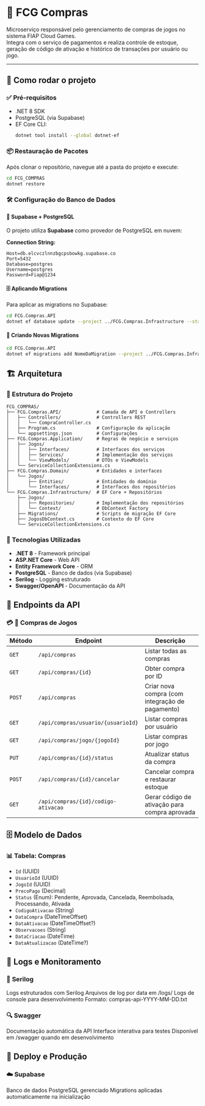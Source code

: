 # 🛒 FCG Compras

Microserviço responsável pelo gerenciamento de compras de jogos no sistema FIAP Cloud Games.  
Integra com o serviço de pagamentos e realiza controle de estoque, geração de código de ativação e histórico de transações por usuário ou jogo.

---

## 🚀 Como rodar o projeto

### ✅ Pré-requisitos

- .NET 8 SDK  
- PostgreSQL (via Supabase)  
- EF Core CLI:
  ```bash
  dotnet tool install --global dotnet-ef

### 📦 Restauração de Pacotes
Após clonar o repositório, navegue até a pasta do projeto e execute:

```bash
cd FCG_COMPRAS
dotnet restore
```

### 🛠️ Configuração do Banco de Dados

#### 🔄 **Supabase + PostgreSQL**
O projeto utiliza **Supabase** como provedor de PostgreSQL em nuvem:

**Connection String:**
```
Host=db.elcvczlnnzbgcpsbowkg.supabase.co  
Port=5432  
Database=postgres  
Username=postgres  
Password=Fiap@1234
```

#### 🗄️ **Aplicando Migrations**
Para aplicar as migrations no Supabase:
```bash
cd FCG.Compras.API
dotnet ef database update --project ../FCG.Compras.Infrastructure --startup-project .
```

#### 📝 **Criando Novas Migrations**
```bash
cd FCG.Compras.API
dotnet ef migrations add NomeDaMigration --project ../FCG.Compras.Infrastructure --startup-project .
```

## 🏗️ Arquitetura
### 📂 Estrutura do Projeto
```
FCG_COMPRAS/
├── FCG.Compras.API/             # Camada de API e Controllers
│   ├── Controllers/             # Controllers REST
│   │   └── CompraController.cs
│   ├── Program.cs               # Configuração da aplicação
│   └── appsettings.json         # Configurações
├── FCG.Compras.Application/     # Regras de negócio e serviços
│   ├── Jogos/
│   │   ├── Interfaces/          # Interfaces dos serviços
│   │   ├── Services/            # Implementação dos serviços
│   │   └── ViewModels/          # DTOs e ViewModels
│   └── ServiceCollectionExtensions.cs
├── FCG.Compras.Domain/          # Entidades e interfaces
│   └── Jogos/
│       ├── Entities/            # Entidades do domínio
│       └── Interfaces/          # Interfaces dos repositórios
└── FCG.Compras.Infrastructure/  # EF Core + Repositórios
    ├── Jogos/
    │   ├── Repositories/        # Implementação dos repositórios
    │   └── Context/             # DbContext Factory
    ├── Migrations/              # Scripts de migração EF Core
    ├── JogosDbContext.cs        # Contexto do EF Core
    └── ServiceCollectionExtensions.cs

```

### 🔧 Tecnologias Utilizadas
- **.NET 8** - Framework principal
- **ASP.NET Core** - Web API
- **Entity Framework Core** - ORM
- **PostgreSQL** - Banco de dados (via Supabase)
- **Serilog** - Logging estruturado
- **Swagger/OpenAPI** - Documentação da API


## 📡 Endpoints da API
### 💳 **🛒 Compras de Jogos**

| Método | Endpoint | Descrição |
|--------|----------|-----------|
| `GET`  | `/api/compras` | Listar todas as compras |
| `GET`  | `/api/compras/{id}` | Obter compra por ID |
| `POST` | `/api/compras` | Criar nova compra (com integração de pagamento) |
| `GET`  | `/api/compras/usuario/{usuarioId}` | Listar compras por usuário |
| `GET`  | `/api/compras/jogo/{jogoId}` | Listar compras por jogo |
| `PUT`  | `/api/compras/{id}/status` | Atualizar status da compra |
| `POST` | `/api/compras/{id}/cancelar` | Cancelar compra e restaurar estoque |
| `GET`  | `/api/compras/{id}/codigo-ativacao` | Gerar código de ativação para compra aprovada |


## 🗄️ Modelo de Dados
### 📊 **Tabela: Compras**

- `Id` (UUID)
- `UsuarioId` (UUID)
- `JogoId` (UUID)
- `PrecoPago` (Decimal)
- `Status` (Enum): Pendente, Aprovada, Cancelada, Reembolsada, Processando, Ativada
- `CodigoAtivacao` (String)
- `DataCompra` (DateTimeOffset)
- `DataAtivacao` (DateTimeOffset?)
- `Observacoes` (String)
- `DataCriacao` (DateTime)
- `DataAtualizacao` (DateTime?)

## 🐞 Logs e Monitoramento
### 📝 **Serilog**
Logs estruturados com Serilog
Arquivos de log por data em /logs/
Logs de console para desenvolvimento
Formato: compras-api-YYYY-MM-DD.txt

### 🔍 **Swagger**
Documentação automática da API
Interface interativa para testes
Disponível em /swagger quando em desenvolvimento

## 🚀 Deploy e Produção

### ☁️ **Supabase**
Banco de dados PostgreSQL gerenciado
Migrations aplicadas automaticamente na inicialização 
